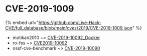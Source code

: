# CVE-2019-1009
{% embed url="https://github.com/Live-Hack-CVE/full_database/blob/main/cves/2019/CVE-2019-1009.json" %}

* motikan2010 ~> [CVE-2019-10092_Docker](https://www.alice-snow.ru/2019/database/cve-2019-1009/cve-2019-10092_docker-motikan2010)
* ro-fes ~> [CVE2019-10092](https://www.alice-snow.ru/2019/database/cve-2019-1009/cve2019-10092-ro-fes)
* ossf-cve-benchmark ~> [CVE-2019-10090](https://www.alice-snow.ru/2019/database/cve-2019-1009/cve-2019-10090-ossf-cve-benchmark)